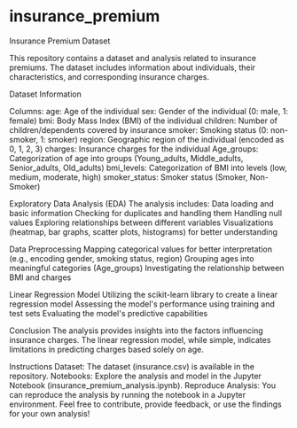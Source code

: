 # insurance_premium
 Insurance Premium Dataset

This repository contains a dataset and analysis related to insurance premiums. The dataset includes information about individuals, their characteristics, and corresponding insurance charges.

Dataset Information

Columns:
age: Age of the individual
sex: Gender of the individual (0: male, 1: female)
bmi: Body Mass Index (BMI) of the individual
children: Number of children/dependents covered by insurance
smoker: Smoking status (0: non-smoker, 1: smoker)
region: Geographic region of the individual (encoded as 0, 1, 2, 3)
charges: Insurance charges for the individual
Age_groups: Categorization of age into groups (Young_adults, Middle_adults, Senior_adults, Old_adults)
bmi_levels: Categorization of BMI into levels (low, medium, moderate, high)
smoker_status: Smoker status (Smoker, Non-Smoker)

Exploratory Data Analysis (EDA)
The analysis includes:
Data loading and basic information
Checking for duplicates and handling them
Handling null values
Exploring relationships between different variables
Visualizations (heatmap, bar graphs, scatter plots, histograms) for better understanding

Data Preprocessing
Mapping categorical values for better interpretation (e.g., encoding gender, smoking status, region)
Grouping ages into meaningful categories (Age_groups)
Investigating the relationship between BMI and charges

Linear Regression Model
Utilizing the scikit-learn library to create a linear regression model
Assessing the model's performance using training and test sets
Evaluating the model's predictive capabilities

Conclusion
The analysis provides insights into the factors influencing insurance charges.
The linear regression model, while simple, indicates limitations in predicting charges based solely on age.

Instructions
Dataset: The dataset (insurance.csv) is available in the repository.
Notebooks: Explore the analysis and model in the Jupyter Notebook (insurance_premium_analysis.ipynb).
Reproduce Analysis: You can reproduce the analysis by running the notebook in a Jupyter environment.
Feel free to contribute, provide feedback, or use the findings for your own analysis!


